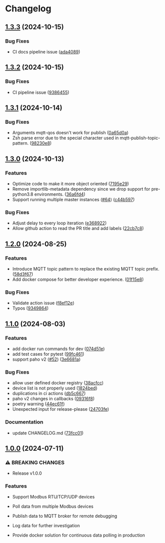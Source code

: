 # Changelog

## [1.3.3](https://github.com/gavinying/modpoll/compare/v1.3.2...v1.3.3) (2024-10-15)


### Bug Fixes

* CI docs pipeline issue ([ada4089](https://github.com/gavinying/modpoll/commit/ada4089df1bb3063641820274a2c476d4a421321))

## [1.3.2](https://github.com/gavinying/modpoll/compare/v1.3.1...v1.3.2) (2024-10-15)


### Bug Fixes

* CI pipeline issue ([9386455](https://github.com/gavinying/modpoll/commit/9386455652025ea300dfdef5034738fa8936a66e))

## [1.3.1](https://github.com/gavinying/modpoll/compare/v1.3.0...v1.3.1) (2024-10-14)


### Bug Fixes

* Arguments mqtt-qos doesn't work for publish ([0a65d0a](https://github.com/gavinying/modpoll/commit/0a65d0ad1efe5067c080f7dd02afc1a8cb3c8478))
* Zsh parse error due to the special character used in mqtt-publish-topic-pattern. ([98230e8](https://github.com/gavinying/modpoll/commit/98230e8e78c77e7a0334d101ac990f53e599ce1d))

## [1.3.0](https://github.com/gavinying/modpoll/compare/v1.2.0...v1.3.0) (2024-10-13)


### Features

* Optimize code to make it more object oriented ([7195e29](https://github.com/gavinying/modpoll/commit/7195e297b5e658b05bb1c7c75c2d02f2ab886331))
* Remove importlib-metadata dependency since we drop support for pre-python3.8 environments. ([36a6fd4](https://github.com/gavinying/modpoll/commit/36a6fd43e81512af819cd7e00cdef4385e56e7ca))
* Support running multiple master instances ([#64](https://github.com/gavinying/modpoll/issues/64)) ([c44b597](https://github.com/gavinying/modpoll/commit/c44b597f45a1c9fd8b3b49562d74f959d21cd1f0))


### Bug Fixes

* Adjust delay to every loop iteration ([e368922](https://github.com/gavinying/modpoll/commit/e368922b925bcdf602d42716d2a72631f1134639))
* Allow github action to read the PR title and add labels ([22cb7c8](https://github.com/gavinying/modpoll/commit/22cb7c8dce284675193865c8fe399320bb0f2636))

## [1.2.0](https://github.com/gavinying/modpoll/compare/v1.1.0...v1.2.0) (2024-08-25)


### Features

* Introduce MQTT topic pattern to replace the existing MQTT topic prefix. ([58d3f67](https://github.com/gavinying/modpoll/commit/58d3f6719b7c78b0c17cfb60ca7013e5f8d1bccb))
* Add docker compose for better developer experience. ([01f15e8](https://github.com/gavinying/modpoll/commit/01f15e8d140eadf3413471463fbb26cd7d8fc175))


### Bug Fixes

* Validate action issue ([f8ef12e](https://github.com/gavinying/modpoll/commit/f8ef12e018009ec1c8b4d554829156e93c9a5b98))
* Typos ([9349864](https://github.com/gavinying/modpoll/commit/9349864c5712fad3da9218d8f8b72529da5e03fa))


## [1.1.0](https://github.com/gavinying/modpoll/compare/1.0.0...v1.1.0) (2024-08-03)


### Features

* add docker run commands for dev ([074d51e](https://github.com/gavinying/modpoll/commit/074d51e6196ca342d71c103e55a9c9e72cd3462b))
* add test cases for pytest ([99fc461](https://github.com/gavinying/modpoll/commit/99fc4613034e8aac1a24a760bfe395467a554092))
* support paho v2 ([#52](https://github.com/gavinying/modpoll/issues/52)) ([3e6681a](https://github.com/gavinying/modpoll/commit/3e6681a56497672c664a200e95728d7202a1964f))


### Bug Fixes

* allow user defined docker registry ([38acfcc](https://github.com/gavinying/modpoll/commit/38acfcc16f8143fe91e716ff734d4e96e8cc9035))
* device list is not properly used ([1824bed](https://github.com/gavinying/modpoll/commit/1824bede7a4085cf31243a261a7e074ad506c453))
* duplications in ci actions ([db5c667](https://github.com/gavinying/modpoll/commit/db5c667138afa4d0226b77655a4abe179bce866a))
* paho v2 changes in callbacks ([09316f8](https://github.com/gavinying/modpoll/commit/09316f8e8c247148d22f1b56a60fd35d6072ab6f))
* poetry warning ([44ec61f](https://github.com/gavinying/modpoll/commit/44ec61fd159e89b630ded9674c0a535cd1ba1a60))
* Unexpected input for release-please ([24703fe](https://github.com/gavinying/modpoll/commit/24703fe098379016447ab50ab89276e0f0f734ef))


### Documentation

* update CHANGELOG.md ([73fcc01](https://github.com/gavinying/modpoll/commit/73fcc010cb0ddbf4a1aa149ac28a354cd1bc5c39))


## [1.0.0](https://github.com/gavinying/modpoll/compare/0.8.4...1.0.0) (2024-07-11)


### ⚠ BREAKING CHANGES

* Release v1.0.0

### Features

* Support Modbus RTU/TCP/UDP devices

* Poll data from multiple Modbus devices

* Publish data to MQTT broker for remote debugging

* Log data for further investigation

* Provide docker solution for continuous data polling in production
